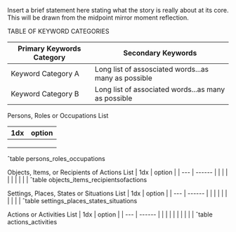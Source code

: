  Insert a brief statement here stating what the story is really about at its core. This will be drawn from the midpoint mirror moment reflection.


TABLE OF KEYWORD CATEGORIES

| Primary Keywords Category | Secondary Keywords                                |
| ------------------------- | ------------------------------------------------- |
| Keyword Category A        | Long list of assosciated words...as many as possible |
| Keyword Category B        | Long list of associated words...as many as possible |


Persons, Roles or Occupations List

| 1dx | option |
| --- | ------ |
|     |        |
|     |        |
|     |        |
ˆtable persons_roles_occupations


Objects, Items, or Recipients of Actions List
| 1dx | option |
| --- | ------ |
|     |        |
|     |        |
|     |        |
ˆtable objects_items_recipientsofactions


Settings, Places, States or Situations List
| 1dx | option |
| --- | ------ |
|     |        |
|     |        |
|     |        |
ˆtable settings_places_states_situations


Actions or Activities List
| 1dx | option |
| --- | ------ |
|     |        |
|     |        |
|     |        |
ˆtable actions_activities